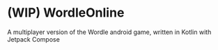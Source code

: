 # (WIP) WordleOnline
A multiplayer version of the Wordle android game, written in Kotlin with Jetpack Compose
